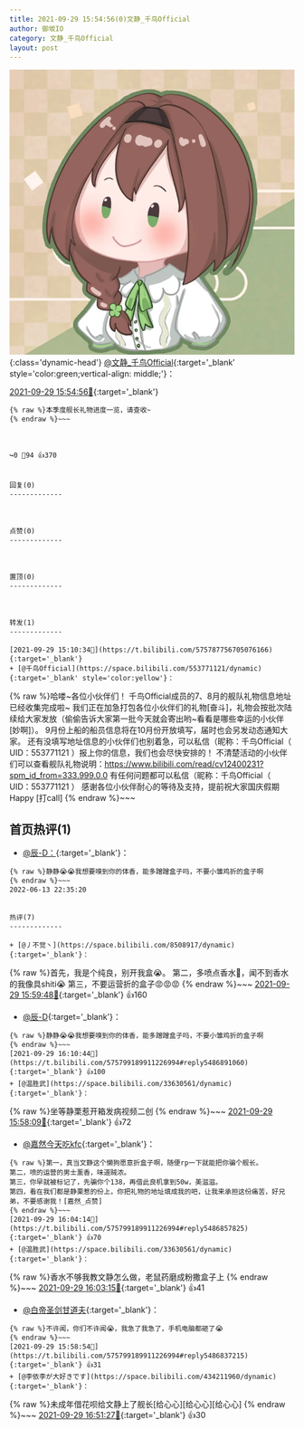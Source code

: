 ```yaml
---
title: 2021-09-29 15:54:56(0)文静_千鸟Official
author: 御坂IO
category: 文静_千鸟Official
layout: post
---
```


![img](/images/ac7482ed1b9a7f203dc68c0c4a77c488a27b108a.jpg){:class='dynamic-head'}
[@文静_千鸟Official](https://space.bilibili.com/667526012/dynamic){:target='_blank' style='color:green;vertical-align: middle;'}：

[2021-09-29 15:54:56🔗](https://t.bilibili.com/575799189911226994){:target='_blank'}

~~~
{% raw %}本季度舰长礼物进度一览，请查收~
{% endraw %}~~~



↪️0 💬94 👍370


回复(0)
-------------



点赞(0)
-------------



置顶(0)
-------------



转发(1)
-------------

[2021-09-29 15:10:34🔗](https://t.bilibili.com/575787756705076166){:target='_blank'}
+ [@千鸟Official](https://space.bilibili.com/553771121/dynamic){:target='_blank' style='color:yellow'}：
~~~
{% raw %}哈喽~各位小伙伴们！
千鸟Official成员的7、8月的舰队礼物信息地址已经收集完成啦~
我们正在加急打包各位小伙伴们的礼物[奋斗]，礼物会按批次陆续给大家发放（偷偷告诉大家第一批今天就会寄出哟~看看是哪些幸运的小伙伴[妙啊]）。
9月份上船的船员信息将在10月份开放填写，届时也会另发动态通知大家。
还有没填写地址信息的小伙伴们也别着急，可以私信（昵称：千鸟Official（ UID：553771121 ）报上你的信息，我们也会尽快安排的！
不清楚活动的小伙伴们可以查看舰队礼物说明：https://www.bilibili.com/read/cv12400231?spm_id_from=333.999.0.0
有任何问题都可以私信（昵称：千鸟Official（ UID：553771121 ）
感谢各位小伙伴耐心的等待及支持，提前祝大家国庆假期Happy [打call]
{% endraw %}~~~






首页热评(1)
-------------

+ [@辰-D：](https://space.bilibili.com/19908398/dynamic){:target='_blank'}：
~~~
{% raw %}静静😭😭我想要嗅到你的体香，能多蹭蹭盒子吗，不要小雏鸡折的盒子啊
{% endraw %}~~~
2022-06-13 22:35:20


热评(7)
-------------

+ [@丿不觉丶](https://space.bilibili.com/8508917/dynamic){:target='_blank'}：
~~~
{% raw %}首先，我是个纯良，别开我盒😭。
第二，多喷点香水🤤，闻不到香水的我像具shiti😭
第三，不要运营折的盒子😡😡😡
{% endraw %}~~~
[2021-09-29 15:59:48🔗](https://t.bilibili.com/575799189911226994#reply5486834544){:target='_blank'} 👍160
+ [@辰-D](https://space.bilibili.com/19908398/dynamic){:target='_blank'}：
~~~
{% raw %}静静😭😭我想要嗅到你的体香，能多蹭蹭盒子吗，不要小雏鸡折的盒子啊
{% endraw %}~~~
[2021-09-29 16:10:44🔗](https://t.bilibili.com/575799189911226994#reply5486891060){:target='_blank'} 👍100
+ [@温胜武](https://space.bilibili.com/33630561/dynamic){:target='_blank'}：
~~~
{% raw %}坐等静栗惹开箱发病视频二创
{% endraw %}~~~
[2021-09-29 15:58:09🔗](https://t.bilibili.com/575799189911226994#reply5486836263){:target='_blank'} 👍72
+ [@嘉然今天吃kfc](https://space.bilibili.com/450061071/dynamic){:target='_blank'}：
~~~
{% raw %}第一，真当文静这个懒狗愿意折盒子啊，随便rp一下就能把你骗个舰长。
第二，喷的运营的男士薰香，味道贼浓。
第三，你早就被标记了，先骗你个138，再借此良机拿到50w，美滋滋。
第四，看在我们都是静栗惹的份上，你把礼物的地址填成我的吧，让我来承担这份痛苦，好兄弟，不要感谢我！[嘉然_点赞]
{% endraw %}~~~
[2021-09-29 16:04:14🔗](https://t.bilibili.com/575799189911226994#reply5486857825){:target='_blank'} 👍70
+ [@温胜武](https://space.bilibili.com/33630561/dynamic){:target='_blank'}：
~~~
{% raw %}香水不够我教文静怎么做，老鼠药磨成粉撒盒子上
{% endraw %}~~~
[2021-09-29 16:03:15🔗](https://t.bilibili.com/575799189911226994#reply5486856342){:target='_blank'} 👍41
+ [@白帝圣剑甘道夫](https://space.bilibili.com/370160494/dynamic){:target='_blank'}：
~~~
{% raw %}不许闻，你们不许闻😭，我急了我急了，手机电脑都砸了😭
{% endraw %}~~~
[2021-09-29 15:58:54🔗](https://t.bilibili.com/575799189911226994#reply5486837215){:target='_blank'} 👍31
+ [@李依李が大好きです](https://space.bilibili.com/434211960/dynamic){:target='_blank'}：
~~~
{% raw %}未成年借花呗给文静上了舰长[给心心][给心心][给心心]
{% endraw %}~~~
[2021-09-29 16:51:27🔗](https://t.bilibili.com/575799189911226994#reply5487067349){:target='_blank'} 👍30


